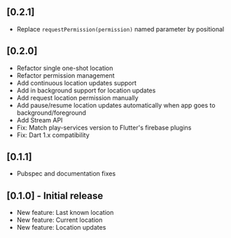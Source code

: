 ## [0.2.1]

* Replace `requestPermission(permission)` named parameter by positional


## [0.2.0]

* Refactor single one-shot location
* Refactor permission management
* Add continuous location updates support
* Add in background support for location updates
* Add request location permission manually
* Add pause/resume location updates automatically when app goes to background/foreground
* Add Stream API
* Fix: Match play-services version to Flutter's firebase plugins
* Fix: Dart 1.x compatibility


## [0.1.1]

* Pubspec and documentation fixes


## [0.1.0] - Initial release

* New feature: Last known location
* New feature: Current location
* New feature: Location updates
